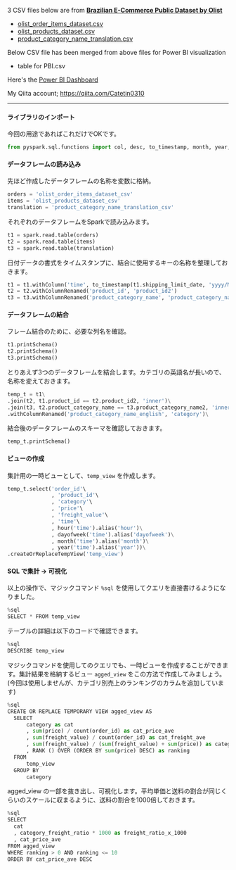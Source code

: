 3 CSV files below are from [**Brazilian E-Commerce Public Dataset by Olist**](https://www.kaggle.com/olistbr/brazilian-ecommerce)

- [olist_order_items_dataset.csv](https://github.com/catetin/Databricks_Handson_Seminar/raw/master/olist_order_items_dataset.csv)
- [olist_products_dataset.csv](https://github.com/catetin/Databricks_Handson_Seminar/blob/master/olist_products_dataset.csv)
- [product_category_name_translation.csv](https://github.com/catetin/Databricks_Handson_Seminar/blob/master/product_category_name_translation.csv)

Below CSV file has been merged from above files for Power BI visualization

- table for PBI.csv

Here's the [Power BI Dashboard](https://app.powerbi.com/view?r=eyJrIjoiOGFmOTM5NDEtNTZkMi00MmYxLWFmZDAtYzgzNWYxNjFlN2FlIiwidCI6IjYxNTc5NTU5LWNiM2EtNGZmYy1hOTVmLTkwNzYzMmJhNDRlOCJ9)

My Qiita account; https://qiita.com/Catetin0310

------------------------------------------------------------------------------

#### ライブラリのインポート
今回の用途であればこれだけでOKです。

```python
from pyspark.sql.functions import col, desc, to_timestamp, month, year, dayofweek, hour
```


#### データフレームの読み込み
先ほど作成したデータフレームの名称を変数に格納。

```python
orders = 'olist_order_items_dataset_csv'
items = 'olist_products_dataset_csv'
translation = 'product_category_name_translation_csv'
```

それぞれのデータフレームをSparkで読み込みます。

```python
t1 = spark.read.table(orders)
t2 = spark.read.table(items)
t3 = spark.read.table(translation)
```

日付データの書式をタイムスタンプに、結合に使用するキーの名称を整理しておきます。

```python
t1 = t1.withColumn('time', to_timestamp(t1.shipping_limit_date, 'yyyy/MM/dd HH:mm'))
t2 = t2.withColumnRenamed('product_id', 'product_id2')
t3 = t3.withColumnRenamed('product_category_name', 'product_category_name2')
```


#### データフレームの結合
フレーム結合のために、必要な列名を確認。

```python
t1.printSchema()
t2.printSchema()
t3.printSchema()
```

とりあえず3つのデータフレームを結合します。カテゴリの英語名が長いので、名称を変えておきます。

```python
temp_t = t1\
.join(t2, t1.product_id == t2.product_id2, 'inner')\
.join(t3, t2.product_category_name == t3.product_category_name2, 'inner')\
.withColumnRenamed('product_category_name_english', 'category')\
```

結合後のデータフレームのスキーマを確認しておきます。

```python
temp_t.printSchema()
```

#### ビューの作成
集計用の一時ビューとして、```temp_view``` を作成します。

```python
temp_t.select('order_id'\
              , 'product_id'\
              , 'category'\
              , 'price'\
              , 'freight_value'\
              , 'time'\
              , hour('time').alias('hour')\
              , dayofweek('time').alias('dayofweek')\
              , month('time').alias('month')\
              , year('time').alias('year'))\
.createOrReplaceTempView('temp_view')
```


#### SQL で集計 → 可視化
以上の操作で、マジックコマンド ```%sql``` を使用してクエリを直接書けるようになりました。

```python
%sql
SELECT * FROM temp_view
```

テーブルの詳細は以下のコードで確認できます。

```python
%sql
DESCRIBE temp_view
```



マジックコマンドを使用してのクエリでも、一時ビューを作成することができます。集計結果を格納するビュー ```agged_view``` をこの方法で作成してみましょう。(今回は使用しませんが、カテゴリ別売上のランキングのカラムを追加しています)

```python
%sql
CREATE OR REPLACE TEMPORARY VIEW agged_view AS
  SELECT
      category as cat
      , sum(price) / count(order_id) as cat_price_ave
      , sum(freight_value) / count(order_id) as cat_freight_ave
      , sum(freight_value) / (sum(freight_value) + sum(price)) as category_freight_ratio
      , RANK () OVER (ORDER BY sum(price) DESC) as ranking
  FROM
      temp_view
  GROUP BY
      category
```

agged_view の一部を抜き出し、可視化します。平均単価と送料の割合が同じくらいのスケールに収まるように、送料の割合を1000倍しておきます。

```python 
%sql
SELECT
  cat
  , category_freight_ratio * 1000 as freight_ratio_x_1000
  , cat_price_ave
FROM agged_view
WHERE ranking > 0 AND ranking <= 10
ORDER BY cat_price_ave DESC
```
